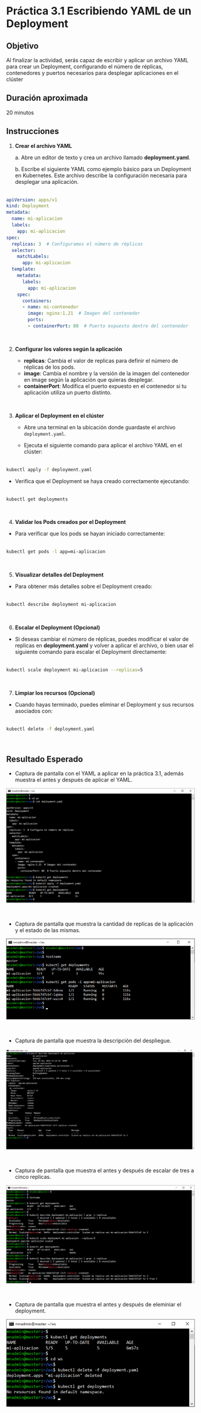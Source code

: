 # Práctica 3.1 Escribiendo YAML de un Deployment

## Objetivo 
Al finalizar la actividad, serás capaz de escribir y aplicar un archivo YAML para crear un Deployment, configurando el número de réplicas, contenedores y puertos necesarios para desplegar aplicaciones en el clúster

## Duración aproximada
20 minutos

## Instrucciones

1. **Crear el archivo YAML**

    a. Abre un editor de texto y crea un archivo llamado **deployment.yaml**.

    b. Escribe el siguiente YAML como ejemplo básico para un Deployment en Kubernetes. Este archivo describe la configuración necesaria para desplegar una aplicación.

```yaml

apiVersion: apps/v1
kind: Deployment
metadata:
  name: mi-aplicacion
  labels:
    app: mi-aplicacion
spec:
  replicas: 3  # Configuramos el número de réplicas
  selector:
    matchLabels:
      app: mi-aplicacion
  template:
    metadata:
      labels:
        app: mi-aplicacion
    spec:
      containers:
      - name: mi-contenedor
        image: nginx:1.21  # Imagen del contenedor
        ports:
        - containerPort: 80  # Puerto expuesto dentro del contenedor
```

<br/>

2. **Configurar los valores según la aplicación**

    - **replicas**: Cambia el valor de replicas para definir el número de réplicas de los pods.
    - **image**: Cambia el nombre y la versión de la imagen del contenedor en image según la aplicación que quieras desplegar.
    - **containerPort**: Modifica el puerto expuesto en el contenedor si tu aplicación utiliza un puerto distinto.

<br/>

3. **Aplicar el Deployment en el clúster**

    - Abre una terminal en la ubicación donde guardaste el archivo `deployment.yaml`.

    - Ejecuta el siguiente comando para aplicar el archivo YAML en el clúster:

```bash
 
kubectl apply -f deployment.yaml
```

-   Verifica que el Deployment se haya creado correctamente ejecutando:

```bash
 
kubectl get deployments
```

<br/>

4. **Validar los Pods creados por el Deployment**

- Para verificar que los pods se hayan iniciado correctamente:

```bash
 
kubectl get pods -l app=mi-aplicacion
```
 
 <br/>

5. **Visualizar detalles del Deployment**

- Para obtener más detalles sobre el Deployment creado:

```bash
 
kubectl describe deployment mi-aplicacion

```

<br/>


6. **Escalar el Deployment (Opcional)**

-   Si deseas cambiar el número de réplicas, puedes modificar el valor de replicas en **deployment.yaml** y volver a aplicar el archivo, o bien usar el siguiente comando para escalar el Deployment directamente:

```bash
 
kubectl scale deployment mi-aplicacion --replicas=5
```
 

<br/>


7. **Limpiar los recursos (Opcional)**

- Cuando hayas terminado, puedes eliminar el Deployment y sus recursos asociados con:

```bash
 
kubectl delete -f deployment.yaml
```
 

<br/>


## Resultado Esperado

- Captura de pantalla con el YAML a aplicar en la práctica 3.1, además muestra el antes y después de aplicar el YAML.

![YAML](../images/u3_1_1.png)

<br/>

- Captura de pantalla que muestra la cantidad de replicas de la aplicación y el estado de las mismas.

![kubectl ](../images/u3_1_2.png)

<br/>

- Captura de pantalla que muestra la descripción del despliegue.

![kubectl](../images/u3_1_3.png)

<br/>

- Captura de pantalla que muestra el antes y después de escalar de tres a cinco replicas.

![kubectl](../images/u3_1_4.png)

<br/>

- Captura de pantalla que muestra el antes y después de eleminiar el deployment.

![kubectl](../images/u3_1_5.png)

<br/>